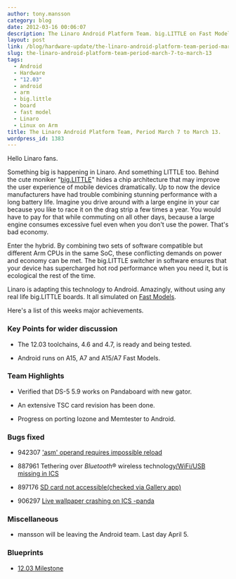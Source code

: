 ```yaml
---
author: tony.mansson
category: blog
date: 2012-03-16 00:06:07
description: The Linaro Android Platform Team. big.LITTLE on Fast Model.
layout: post
link: /blog/hardware-update/the-linaro-android-platform-team-period-march-7-to-march-13/
slug: the-linaro-android-platform-team-period-march-7-to-march-13
tags:
  - Android
  - Hardware
  - "12.03"
  - android
  - arm
  - big.little
  - board
  - fast model
  - Linaro
  - Linux on Arm
title: The Linaro Android Platform Team, Period March 7 to March 13.
wordpress_id: 1383
---
```


Hello Linaro fans.

Something big is happening in Linaro. And something LITTLE too. Behind the cute moniker "[big.LITTLE](https://developer.arm.com/tools-and-software/software-development-tools/solutions/soc-design/biglittle)" hides a chip architecture that may improve the user experience of mobile devices dramatically. Up to now the device manufacturers have had trouble combining stunning performance with a long battery life. Imagine you drive around with a large engine in your car because you like to race it on the drag strip a few times a year. You would have to pay for that while commuting on all other days, because a large engine consumes excessive fuel even when you don't use the power. That's bad economy.

Enter the hybrid. By combining two sets of software compatible but different Arm CPUs in the same SoC, these conflicting demands on power and economy can be met. The big.LITTLE switcher in software ensures that your device has supercharged hot rod performance when you need it, but is ecological the rest of the time.

Linaro is adapting this technology to Android. Amazingly, without using any real life big.LITTLE boards. It all simulated on [Fast Models](https://www.arm.com/products/development-tools/simulation/fast-models).

Here's a list of this weeks major achievements.

### Key Points for wider discussion

- The 12.03 toolchains, 4.6 and 4.7, is ready and being tested.

- Android runs on A15, A7 and A15/A7 Fast Models.

### Team Highlights

- Verified that DS-5 5.9 works on Pandaboard with new gator.

- An extensive TSC card revision has been done.

- Progress on porting Iozone and Memtester to Android.

### Bugs fixed

- 942307 [ 'asm' operand requires impossible reload](https://bugs.launchpad.net/linaro-android/+bug/942307)

- 887961 Tethering over *Bluetooth*® wireless technology[/WiFi/USB missing in ICS](https://bugs.launchpad.net/linaro-android/+bug/887961)

- 897176 [ SD card not accessible(checked via Gallery app)](https://bugs.launchpad.net/linaro-android/+bug/897176)

- 906297 [ Live wallpaper crashing on ICS -panda](https://bugs.launchpad.net/linaro-android/+bug/906297)

### Miscellaneous

- mansson will be leaving the Android team. Last day April 5.

### Blueprints

- [12.03 Milestone](https://launchpad.net/linaro-android/+milestone/12.03)
